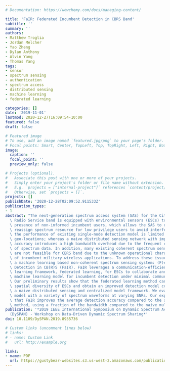 ```yaml
---
# Documentation: https://wowchemy.com/docs/managing-content/

title: 'FaIR: Federated Incumbent Detection in CBRS Band'
subtitle: ''
summary: ''
authors:
- Matthew Troglia
- Jordan Melcher
- Yao Zheng
- Dylan Anthony
- Alvin Yang
- Thomas Yang
tags:
- sensor
- spectrum sensing
- authentication
- spectrum access
- distributed sensing
- machine learning
- federated learning

categories: []
date: '2019-11-01'
lastmod: 2020-12-27T16:09:54-10:00
featured: false
draft: false

# Featured image
# To use, add an image named `featured.jpg/png` to your page's folder.
# Focal points: Smart, Center, TopLeft, Top, TopRight, Left, Right, BottomLeft, Bottom, BottomRight.
image:
  caption: ''
  focal_point: ''
  preview_only: false

# Projects (optional).
#   Associate this post with one or more of your projects.
#   Simply enter your project's folder or file name without extension.
#   E.g. `projects = ["internal-project"]` references `content/project/deep-learning/index.md`.
#   Otherwise, set `projects = []`.
projects: []
publishDate: '2020-12-28T02:09:52.911533Z'
publication_types:
- 1
abstract: "The next-generation spectrum access system (SAS) for the Citizens Broadband\
  \ Radio Service band is equipped with environmental sensors (ESCs) to detect the\
  \ presence of non-informed incumbent users, which allows the SAS to dynamically\
  \ reassign spectrum resource for low privilege users to avoid interference. However,\
  \ the performance of existing single-node detection model is limited by the sensor's\
  \ geo-locations; whereas a naive distributed sensing network with improved detection\
  \ accuracy introduces a high bandwidth overhead due to the frequent communication\
  \ of spectrum data. In addition, many existing coherent spectrum sensing methods\
  \ are not feasible for CBRS band due to the unknown operational characteristics\
  \ of incumbent military wireless applications. To address these issues, we propose\
  \ a machine learning based non-coherent spectrum sensing system: (F)eder(a)ted (I)ncumbent\
  \ Detection in CB(R)S (FaIR). FaIR leverages a communication-efficient distributed\
  \ learning framework, federated learning, for ESCs to collaborate and train a data-driven\
  \ machine learning model for incumbent detection under minimal communication bandwidth.\
  \ Our preliminary results show that the federated learning method can exploit the\
  \ spatial diversity of ESCs and obtain an improved detection model comparing to\
  \ a naive distributed sensing and centralized model framework. We evaluate the FaIR\
  \ model with a variety of spectrum waveforms at varying SNRs. Our experiments showed\
  \ that FaIR improves the average detection accuracy compared to the single-node\
  \ method, using a fraction of the bandwidth compared to the naive multi-node method."
publication: '*2019 IEEE International Symposium on Dynamic Spectrum Access Networks
  (DySPAN) - Workshop on Data-Driven Dynamic Spectrum Sharing*'
doi: 10.1109/DySPAN.2019.8935736

# Custom links (uncomment lines below)
# links:
# - name: Custom Link
#   url: http://example.org

links:
- name: PDF
  url: https://gustybear-websites.s3.us-west-2.amazonaws.com/publication-troglia-fa-ir-federated-incumbent-2019/Troglia+et+al.+-+2019+-+FaIR+Federated+Incumbent+Detection+in+CBRS+Band.pdf
---
```

